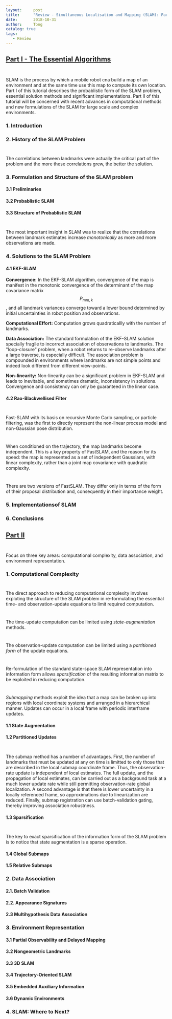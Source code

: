 ```yaml
---
layout:     post
title:      "Review - Simultaneous Localisation and Mapping (SLAM): Part I and II"
date:       2018-10-31
author:     Tong
catalog: true
tags:
   - Review
---
```


## [Part I - The Essential Algorithms][paper-part-1]

$$\quad$$ SLAM is the process by which a mobile robot cna build a map of an environment and at the same time use this map to compute its own location.
Part I of this tutorial describes the probablistic form of the SLAM problem, essential solution methods and significant implementations. Part II of 
this tutorial will be concerned with recent advances in computational methods and new formulations of the SLAM for large scale and complex environments.

### 1. Introduction

### 2. History of the SLAM Problem

$$\quad$$ The correlations between landmarks were actually the critical part of the problem and the more these correlations grew, the better the solution. 

### 3. Formulation and Structure of the SLAM problem

#### 3.1 Preliminaries

#### 3.2 Probablistic SLAM

#### 3.3 Structure of Probablistic SLAM

$$\quad$$ The most important insight in SLAM was to realize that the correlations between landmark estimates increase _monotonically_ as 
more and more observations are made.

### 4. Solutions to the SLAM Problem

#### 4.1 EKF-SLAM

__Convergence:__ In the EKF-SLAM algorithm, convergence of the map is manifest in the monotonic convergence of the determinant of the map 
covariance matrix $$P_{mm,k}$$, and all landmark variances converge toward a lower bound determined by initial uncertainties in robot position 
and observations.

__Computational Effort:__ Computation grows quadraticallly with the number of landmarks.

__Data Association:__ The standard formulation of the EKF-SLAM solution specially fragile to incorrect association of observations to landmarks. 
The "loop-closure" problem, when a robot returns to re-observe landmarks after a large traverse, is especially difficult. The association problem is 
compounded in environments where landmarks are not simple points and indeed look different from different view-points.

__Non-linearity:__ Non-linearity can be a significant problem in EKF-SLAM and leads to inevitable, and sometimes dramatic, inconsistency in solutions. 
Convergence and consistency can only be guaranteed in the linear case.

#### 4.2 Rao-Blackwellised Filter

$$\quad$$ Fast-SLAM with its basis on recursive Monte Carlo sampling, or particle filtering, was the first to directly represent the non-linear 
process model and non-Gaussian pose distribution. 

$$\quad$$ When conditioned on the trajectory, the map landmarks become independent. This is a key property of FastSLAM, and the reason for its speed: 
the map is represented as a set of independent Gaussians, with linear complexity, rather than a joint map covariance with quadratic complexity.

$$\quad$$ There are two versions of FastSLAM. They differ only in terms of the form of their proposal distribution and, consequently in their 
importance weight.

### 5. Implementationsof SLAM

### 6. Conclusions

## [Part II][paper-part-2]

$$\quad$$ Focus on three key areas: computational complexity, data association, and environment representation.

### 1. Computational Complexity

$$\quad$$ The direct approach to reducing computational complexity involves exploting the structure of the SLAM problem in re-formulating 
the essential time- and observation-update equations to limit required computation. 

$$\quad$$ The time-update computation can be limited using _state-augmentation_ methods. 

$$\quad$$ The observation-update computation can be limited using a _partitioned form_ of the update equations. 

$$\quad$$ Re-formulation of the standard state-space SLAM representation into information form allows _sparsification_ of the resulting information 
matrix to be exploited in reducing computation. 

$$\quad$$ _Submapping_ methods exploit the idea that a map can be broken up into regions with local coordinate systems and arranged in a hierarchical 
manner. Updates can occur in a local frame with periodic interframe updates.


#### 1.1 State Augmentation

#### 1.2 Partitioned Updates

$$\quad$$ The submap method has a number of advantages. First, the number of landmarks that must be updated at any on time is limitted to only 
those that are described in the local submap coordinate frame. Thus, the observation-rate update is independent of local estimates. The full update, 
and the propagation of local estimates, can be carried out as a background task at a much lower update rate while still permitting observation-rate 
global localization. A second advantage is that there is lower uncertainty in a locally referenced frame, so approximations due to linearization 
are reduced. Finally, submap registration can use batch-validation gating, thereby improving association robustness. 

#### 1.3 Sparsification

$$\quad$$ The key to exact sparsification of the information form of the SLAM problem is to notice that state augmentation is a sparse operation.

#### 1.4 Global Submaps

#### 1.5 Relative Submaps 

### 2. Data Association

#### 2.1. Batch Validation

#### 2.2. Appearance Signatures

#### 2.3 Multihypothesis Data Association

### 3. Environment Representation

#### 3.1 Partial Observability and Delayed Mapping

#### 3.2 Nongeometric Landmarks

#### 3.3 3D SLAM

#### 3.4 Trajectory-Oriented SLAM

#### 3.5 Embedded Auxiliary Information

#### 3.6 Dynamic Environments

### 4. SLAM: Where to Next? 

[paper-part-1]: https://people.eecs.berkeley.edu/~pabbeel/cs287-fa09/readings/Durrant-Whyte_Bailey_SLAM-tutorial-I.pdf
[paper-part-2]: https://ieeexplore.ieee.org/document/1678144
